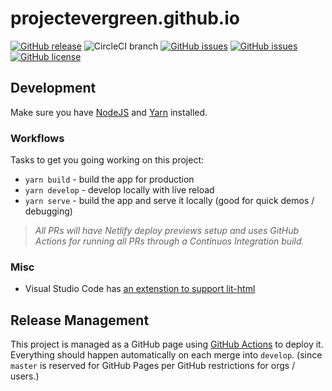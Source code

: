 # projectevergreen.github.io
[![GitHub release](https://img.shields.io/github/tag/ProjectEvergreen/projectevergreen.github.io.svg)](https://github.com/ProjectEvergreen/projectevergreen.github.io/tags)
![CircleCI branch](https://img.shields.io/circleci/project/github/RedSparr0w/node-csgo-parser/master.svg?style=plastic)
[![GitHub issues](https://img.shields.io/github/issues-raw/ProjectEvergreen/projectevergreen.github.io.svg)](https://github.com/ProjectEvergreen/projectevergreen.github.io/issues)
[![GitHub issues](https://img.shields.io/github/issues-pr-raw/ProjectEvergreen/projectevergreen.github.io.svg)](https://github.com/ProjectEvergreen/projectevergreen.github.io/issues)
[![GitHub license](https://img.shields.io/badge/license-Apache%202-blue.svg)](https://raw.githubusercontent.com/ProjectEvergreen/projectevergreen.github.io/master/LICENSE.md)

## Development
Make sure you have [NodeJS](https://nodejs.org/) and [Yarn](https://yarnpkg.com/en/) installed.

### Workflows
Tasks to get you going working on this project:
- `yarn build` - build the app for production
- `yarn develop` - develop locally with live reload
- `yarn serve` - build the app and serve it locally (good for quick demos / debugging)

> _All PRs will have Netlify deploy previews setup and uses GitHub Actions for running all PRs through a Continuos Integration build._

### Misc
- Visual Studio Code has [an extenstion to support lit-html](https://marketplace.visualstudio.com/items?itemName=bierner.lit-html)

## Release Management
This project is managed as a GitHub page using [GitHub Actions](https://github.com/marketplace/actions/deploy-to-github-pages) to deploy it.  Everything should happen automatically on each merge into `develop`.  (since `master` is reserved for GitHub Pages per GitHub restrictions for orgs / users.)